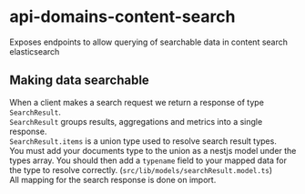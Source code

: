 # api-domains-content-search

Exposes endpoints to allow querying of searchable data in content search elasticsearch

## Making data searchable

When a client makes a search request we return a response of type `SearchResult`.  
`SearchResult` groups results, aggregations and metrics into a single response.  
`SearchResult.items` is a union type used to resolve search result types.  
You must add your documents type to the union as a nestjs model under the types array. You should then add a `typename` field to your mapped data for the type to resolve correctly. (`src/lib/models/searchResult.model.ts`)  
All mapping for the search response is done on import.
